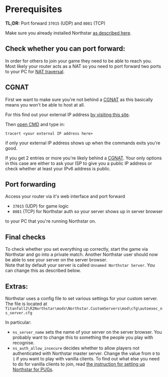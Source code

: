 # Prerequisites

**TL;DR:** Port forward `37015` (UDP) and `8081` (TCP)

Make sure you already installed Northstar [as described here](../installing-northstar/basic-setup.md).

## Check whether you can port forward:

In order for others to join your game they need to be able to reach you. Most likely your router acts as a NAT so you need to port forward two ports to your PC for [NAT traversal](https://en.wikipedia.org/wiki/NAT\_traversal).

## CGNAT

First we want to make sure you're not behind a [CGNAT](https://en.wikipedia.org/wiki/Carrier-grade\_NAT) as this basically means you won't be able to host at all.

For this find out your external IP address [by visiting this site](https://www.whatsmyip.org).

Then [open CMD](https://www.lifewire.com/how-to-open-command-prompt-2618089#toc-open-command-prompt-in-windows-10) and type in:

```
tracert <your external IP address here>
```

if only your external IP address shows up when the commands exits you're good.

If you get 2 entries or more you're likely behind a [CGNAT](https://en.wikipedia.org/wiki/Carrier-grade\_NAT). Your only options in this case are either to ask your ISP to give you a public IP address or check whether at least your IPv6 address is public.

## Port forwarding

Access your router via it's web interface and port forward

* `37015` (UDP) for game logic
* `8081` (TCP) for Northstar auth so your server shows up in server browser

to your PC that you're running Northstar on.

## Final checks

To check whether you set everything up correctly, start the game via Northstar and go into a private match. Another Northstar user should now be able to see your server on the server browser.\
Note that by default your server is called `Unnamed Northstar Server`. You can change this as described below.

## Extras:

Northstar uses a config file to set various settings for your custom server. The file is located at `Titanfall2\R2Northstar\mods\Northstar.CustomServers\mod\cfg\autoexec_ns_server.cfg`

In particular:

* `ns_server_name` sets the name of your server on the server browser. You probably want to change this to something the people you play with recognise.
* `ns_auth_allow_insecure` decides whether to allow players not authenticated with Northstar master server. Change the value from `0` to `1` if you want to play with vanilla clients. To find out what else you need to do for vanilla clients to join, read [the instruction for setting up Northstar for PUGs](Northstar-PUGs-Setup/).
